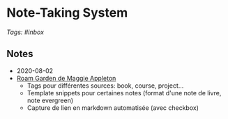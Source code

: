 # Note-Taking System

_Tags: #inbox_

## Notes

- 2020-08-02
- [Roam Garden de Maggie Appleton](https://maggieappleton.com/roam-garden)
  - Tags pour différentes sources: book, course, project...
  - Template snippets pour certaines notes (format d'une note de livre, note evergreen)
  - Capture de lien en markdown automatisée (avec checkbox)
